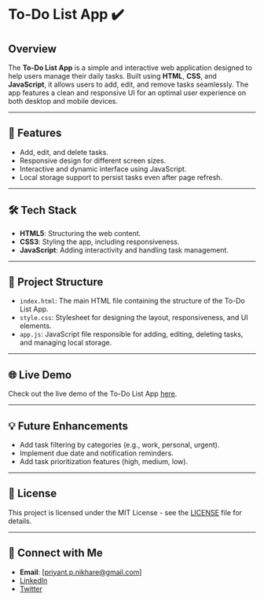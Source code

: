 # To-Do List App ✔️

## Overview
The **To-Do List App** is a simple and interactive web application designed to help users manage their daily tasks. Built using **HTML**, **CSS**, and **JavaScript**, it allows users to add, edit, and remove tasks seamlessly. The app features a clean and responsive UI for an optimal user experience on both desktop and mobile devices.

---

## 🚀 Features
- Add, edit, and delete tasks.
- Responsive design for different screen sizes.
- Interactive and dynamic interface using JavaScript.
- Local storage support to persist tasks even after page refresh.
  
---

## 🛠 Tech Stack
- **HTML5**: Structuring the web content.
- **CSS3**: Styling the app, including responsiveness.
- **JavaScript**: Adding interactivity and handling task management.

---

## 📂 Project Structure
- `index.html`: The main HTML file containing the structure of the To-Do List App.
- `style.css`: Stylesheet for designing the layout, responsiveness, and UI elements.
- `app.js`: JavaScript file responsible for adding, editing, deleting tasks, and managing local storage.

---

## 🌐 Live Demo
Check out the live demo of the To-Do List App [here](https://priyantnikhare.github.io/FrontEndFolio/Project_3_ToDoList/index.html).

---

## 💡 Future Enhancements
- Add task filtering by categories (e.g., work, personal, urgent).
- Implement due date and notification reminders.
- Add task prioritization features (high, medium, low).

---

## 📄 License
This project is licensed under the MIT License - see the [LICENSE](LICENSE) file for details.

---

## 🔗 Connect with Me
- **Email**: [priyant.p.nikhare@gmail.com]
- [LinkedIn](https://www.linkedin.com/in/nikharepriyant)
- [Twitter](https://twitter.com/Priyant_Nikhare)
